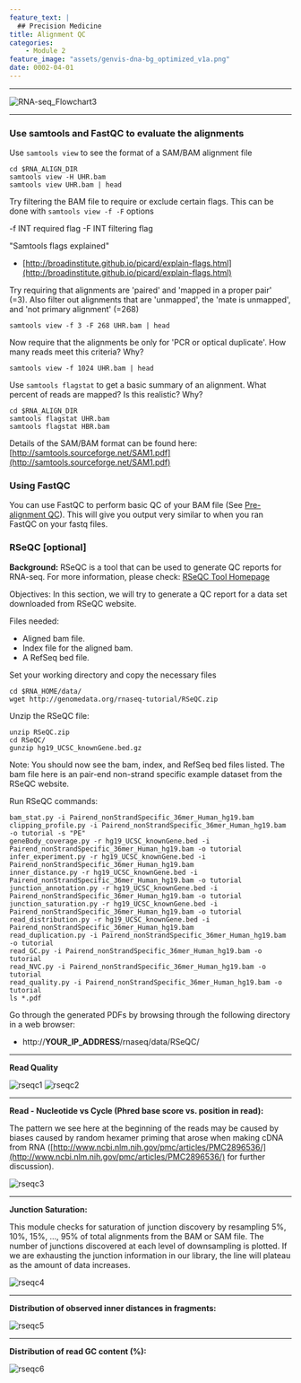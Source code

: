 ```yaml
---
feature_text: |
  ## Precision Medicine
title: Alignment QC
categories:
    - Module 2
feature_image: "assets/genvis-dna-bg_optimized_v1a.png"
date: 0002-04-01
---
```


***

![RNA-seq_Flowchart3](/assets/module_2/RNA-seq_Flowchart3.png)

***

### Use samtools and FastQC to evaluate the alignments
Use `samtools view` to see the format of a SAM/BAM alignment file

    cd $RNA_ALIGN_DIR
    samtools view -H UHR.bam
    samtools view UHR.bam | head

Try filtering the BAM file to require or exclude certain flags. This can be done with `samtools view -f -F` options

-f INT required flag -F INT filtering flag

"Samtools flags explained"

* [http://broadinstitute.github.io/picard/explain-flags.html](http://broadinstitute.github.io/picard/explain-flags.html)

Try requiring that alignments are 'paired' and 'mapped in a proper pair' (=3). Also filter out alignments that are 'unmapped', the 'mate is unmapped', and 'not primary alignment' (=268)

    samtools view -f 3 -F 268 UHR.bam | head

Now require that the alignments be only for 'PCR or optical duplicate'. How many reads meet this criteria? Why?

    samtools view -f 1024 UHR.bam | head

Use `samtools flagstat` to get a basic summary of an alignment. What percent of reads are mapped? Is this realistic? Why?

    cd $RNA_ALIGN_DIR
    samtools flagstat UHR.bam
    samtools flagstat HBR.bam

Details of the SAM/BAM format can be found here: [http://samtools.sourceforge.net/SAM1.pdf](http://samtools.sourceforge.net/SAM1.pdf)

### Using FastQC
You can use FastQC to perform basic QC of your BAM file (See [Pre-alignment QC](/_posts/0001-06-01-Pre-alignment_QC.md)). This will give you output very similar to when you ran FastQC on your fastq files.

### RSeQC [optional]
**Background:** RSeQC is a tool that can be used to generate QC reports for RNA-seq. For more information, please check: [RSeQC Tool Homepage](http://rseqc.sourceforge.net/)

Objectives: In this section, we will try to generate a QC report for a data set downloaded from RSeQC website.

Files needed:

* Aligned bam file.
* Index file for the aligned bam.
* A RefSeq bed file.

Set your working directory and copy the necessary files

    cd $RNA_HOME/data/
    wget http://genomedata.org/rnaseq-tutorial/RSeQC.zip

Unzip the RSeQC file:

    unzip RSeQC.zip
    cd RSeQC/
    gunzip hg19_UCSC_knownGene.bed.gz

Note: You should now see the bam, index, and RefSeq bed files listed. The bam file here is an pair-end non-strand specific example dataset from the RSeQC website.

Run RSeQC commands:

    bam_stat.py -i Pairend_nonStrandSpecific_36mer_Human_hg19.bam
    clipping_profile.py -i Pairend_nonStrandSpecific_36mer_Human_hg19.bam -o tutorial -s "PE"
    geneBody_coverage.py -r hg19_UCSC_knownGene.bed -i Pairend_nonStrandSpecific_36mer_Human_hg19.bam -o tutorial
    infer_experiment.py -r hg19_UCSC_knownGene.bed -i Pairend_nonStrandSpecific_36mer_Human_hg19.bam
    inner_distance.py -r hg19_UCSC_knownGene.bed -i Pairend_nonStrandSpecific_36mer_Human_hg19.bam -o tutorial
    junction_annotation.py -r hg19_UCSC_knownGene.bed -i Pairend_nonStrandSpecific_36mer_Human_hg19.bam -o tutorial
    junction_saturation.py -r hg19_UCSC_knownGene.bed -i Pairend_nonStrandSpecific_36mer_Human_hg19.bam -o tutorial
    read_distribution.py -r hg19_UCSC_knownGene.bed -i Pairend_nonStrandSpecific_36mer_Human_hg19.bam
    read_duplication.py -i Pairend_nonStrandSpecific_36mer_Human_hg19.bam -o tutorial
    read_GC.py -i Pairend_nonStrandSpecific_36mer_Human_hg19.bam -o tutorial
    read_NVC.py -i Pairend_nonStrandSpecific_36mer_Human_hg19.bam -o tutorial
    read_quality.py -i Pairend_nonStrandSpecific_36mer_Human_hg19.bam -o tutorial
    ls *.pdf

Go through the generated PDFs by browsing through the following directory in a web browser:

* http://**YOUR_IP_ADDRESS**/rnaseq/data/RSeQC/

***

**Read Quality**

![rseqc1](/assets/module_2/rseqc1.png)
![rseqc2](/assets/module_2/rseqc2.png)

***

**Read - Nucleotide vs Cycle (Phred base score vs. position in read):**

The pattern we see here at the beginning of the reads may be caused by biases caused by random hexamer priming that arose when making cDNA from RNA ([http://www.ncbi.nlm.nih.gov/pmc/articles/PMC2896536/](http://www.ncbi.nlm.nih.gov/pmc/articles/PMC2896536/) for further discussion).

![rseqc3](/assets/module_2/rseqc3.png)

***

**Junction Saturation:**

This module checks for saturation of junction discovery by resampling 5%, 10%, 15%, ..., 95% of total alignments from the BAM or SAM file. The number of junctions discovered at each level of downsampling is plotted. If we are exhausting the junction information in our library, the line will plateau as the amount of data increases.

![rseqc4](/assets/module_2/rseqc4.png)

***

**Distribution of observed inner distances in fragments:**

![rseqc5](/assets/module_2/rseqc5.png)

***

**Distribution of read GC content (%):**

![rseqc6](/assets/module_2/rseqc6.png)
